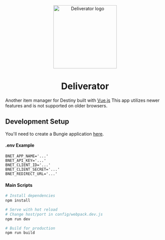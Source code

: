<div align="center">
  <div>
    <img width="200" height="200" src="https://cdn.rawgit.com/ascendancyy/Deliverator/a565639f/logo.svg" alt="Deliverator logo">
  </div>

  <h1>Deliverator</h1>
</div>

Another item manager for Destiny built with [Vue.js](https://vuejs.org/)
This app utilizes newer features and is not supported on older browsers.


<h2>Development Setup</h2>

You'll need to create a Bungie application [here](https://www.bungie.net/en/Application).

#### .env Example

```
BNET_APP_NAME='...'
BNET_API_KEY='...'
BNET_CLIENT_ID='...'
BNET_CLIENT_SECRET='...'
BNET_REDIRECT_URL='...'
```

#### Main Scripts
``` bash
# Install dependencies
npm install

# Serve with hot reload
# Change host/port in config/webpack.dev.js
npm run dev

# Build for production
npm run build
```
